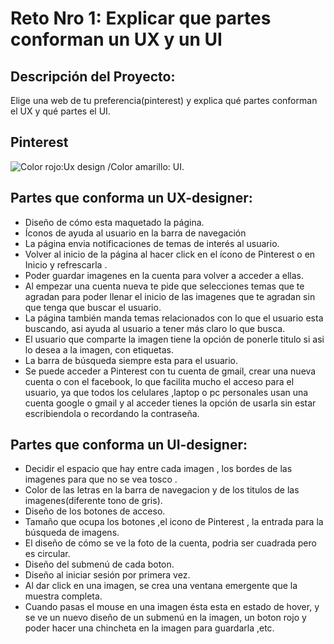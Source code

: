 # Reto Nro 1: Explicar que partes conforman un UX y un UI
## Descripción del Proyecto:

Elige una web de tu preferencia(pinterest) y explica qué partes conforman el UX y qué partes el UI.

## Pinterest


![Color rojo:Ux design /Color amarillo: UI](assets/images/reto1.png).

## Partes que conforma un UX-designer:

- Diseño de cómo esta maquetado la página.
- Íconos de ayuda al usuario en la barra de navegación
- La página envia notificaciones de temas de interés al usuario.
- Volver al inicio de la página al hacer click en el ícono de Pinterest o en Inicio y refrescarla .
- Poder guardar imagenes en la cuenta para volver a acceder a ellas.
- Al empezar una cuenta nueva te pide que selecciones temas que te agradan para poder llenar el inicio de las imagenes que te agradan sin que tenga que buscar el usuario.
- La página también manda temas relacionados con lo que el usuario esta buscando, asi ayuda al usuario a tener más claro lo que busca.
- El usuario que comparte la imagen tiene la opción de ponerle titulo si asi lo desea a la imagen, con etiquetas.
- La barra de búsqueda siempre esta para el usuario.
- Se puede acceder a Pinterest con tu cuenta de gmail, crear una nueva cuenta o con el facebook, lo que facilita mucho el acceso para el usuario, ya que todos los celulares ,laptop o pc personales usan una cuenta google o gmail y al acceder tienes la opción de usarla sin estar escribiendola o recordando la contraseña.

## Partes que conforma un UI-designer:

- Decidir el espacio que hay entre cada imagen , los bordes de las imagenes para que no se vea tosco .
- Color de las letras en la barra de navegacion y de los titulos de las imagenes(diferente tono de gris).
- Diseño de los botones de acceso.
- Tamaño que ocupa los botones ,el icono de Pinterest , la entrada para la búsqueda de imagens.
- El diseño de cómo se ve la foto de la cuenta, podria ser cuadrada pero es circular.
- Diseño del submenú de cada boton.
- Diseño al iniciar sesión por primera vez.
- Al dar click en una imagen, se crea una ventana emergente que la muestra completa.
- Cuando pasas el mouse en una imagen ésta esta en estado de hover, y se ve un nuevo diseño de un submenú en la imagen, un boton rojo y poder hacer una chincheta en la imagen para guardarla ,etc.
